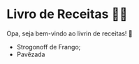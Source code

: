 # Livro de Receitas :man_cook:

Opa, seja bem-vindo ao livrin de receitas! :wave:

- Strogonoff de Frango;
- Pavêzada
